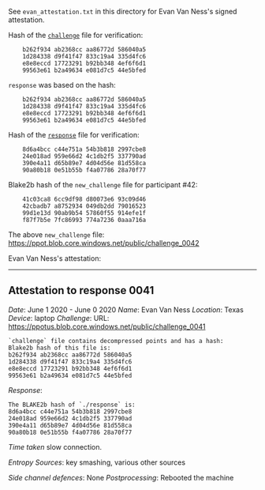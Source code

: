 See `evan_attestation.txt` in this directory for Evan Van Ness's signed attestation.

Hash of the [`challenge`](https://ppot.blob.core.windows.net/public/challenge_0041) file for verification:

```
    b262f934 ab2368cc aa86772d 586040a5
    1d284338 d9f41f47 833c19a4 335d4fc6
    e8e8eccd 17723291 b92bb348 4ef6f6d1
    99563e61 b2a49634 e081d7c5 44e5bfed
```

`response` was based on the hash:

```
    b262f934 ab2368cc aa86772d 586040a5
    1d284338 d9f41f47 833c19a4 335d4fc6
    e8e8eccd 17723291 b92bb348 4ef6f6d1
    99563e61 b2a49634 e081d7c5 44e5bfed
```

Hash of the [`response`](https://ppot.blob.core.windows.net/public/response_0041_evan) file for verification:

```
    8d6a4bcc c44e751a 54b3b818 2997cbe8
    24e018ad 959e66d2 4c1db2f5 337790ad
    390e4a11 d65b89e7 4d04d56e 81d558ca
    90a80b18 0e51b55b f4a07786 28a70f77
```

Blake2b hash of the `new_challenge` file for participant #42:

```
    41c03ca8 6cc9df98 d80073e6 93c09d46
    42cbadb7 a8752934 049db2dd 79016523
    99d1e13d 90ab9b54 57860f55 914efe1f
    f87f7b5e 7fc86993 774a7236 0aaa716a
```

The above `new_challenge` file: https://ppot.blob.core.windows.net/public/challenge_0042

Evan Van Ness's attestation:
***
Attestation to response 0041
----------------------------

*Date*: June 1 2020 - June 0 2020
*Name*: Evan Van Ness
*Location*: Texas
*Device*: laptop
*Challenge*:
URL: https://ppotus.blob.core.windows.net/public/challenge_0041

```
`challenge` file contains decompressed points and has a hash:
Blake2b hash of this file is:         
b262f934 ab2368cc aa86772d 586040a5        
1d284338 d9f41f47 833c19a4 335d4fc6        
e8e8eccd 17723291 b92bb348 4ef6f6d1        
99563e61 b2a49634 e081d7c5 44e5bfed
```

*Response*:
```
The BLAKE2b hash of `./response` is:
8d6a4bcc c44e751a 54b3b818 2997cbe8
24e018ad 959e66d2 4c1db2f5 337790ad
390e4a11 d65b89e7 4d04d56e 81d558ca
90a80b18 0e51b55b f4a07786 28a70f77
```

*Time taken* 
slow connection.

*Entropy Sources*:
key smashing, various other sources

*Side channel defences*: None
*Postprocessing*: 
Rebooted the machine
